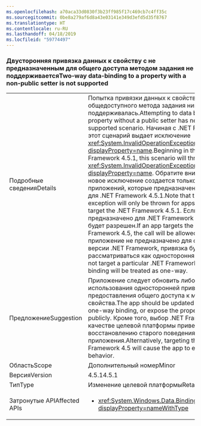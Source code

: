 ```yaml
---
ms.openlocfilehash: a70aca33d0830f3b23ff985f17c469cb7c4ff35c
ms.sourcegitcommit: 0be8a279af6d8a43e03141e349d3efd5d35f8767
ms.translationtype: HT
ms.contentlocale: ru-RU
ms.lasthandoff: 04/18/2019
ms.locfileid: "59774497"
---
```

### <a name="two-way-data-binding-to-a-property-with-a-non-public-setter-is-not-supported"></a><span data-ttu-id="5a20c-101">Двусторонняя привязка данных к свойству с не предназначенным для общего доступа методом задания не поддерживается</span><span class="sxs-lookup"><span data-stu-id="5a20c-101">Two-way data-binding to a property with a non-public setter is not supported</span></span>

|   |   |
|---|---|
|<span data-ttu-id="5a20c-102">Подробные сведения</span><span class="sxs-lookup"><span data-stu-id="5a20c-102">Details</span></span>|<span data-ttu-id="5a20c-103">Попытка привязки данных к свойству без общедоступного метода задания никогда не поддерживалась.</span><span class="sxs-lookup"><span data-stu-id="5a20c-103">Attempting to data bind to a property without a public setter has never been a supported scenario.</span></span> <span data-ttu-id="5a20c-104">Начиная с .NET Framework 4.5.1 этот сценарий выдает исключение <xref:System.InvalidOperationException?displayProperty=name>.</span><span class="sxs-lookup"><span data-stu-id="5a20c-104">Beginning in the .NET Framework 4.5.1, this scenario will throw an <xref:System.InvalidOperationException?displayProperty=name>.</span></span> <span data-ttu-id="5a20c-105">Обратите внимание, что это новое исключение создается только для приложений, которые предназначены специально для .NET Framework 4.5.1.</span><span class="sxs-lookup"><span data-stu-id="5a20c-105">Note that this new exception will only be thrown for apps that specifically target the .NET Framework 4.5.1.</span></span> <span data-ttu-id="5a20c-106">Если приложение предназначено для .NET Framework 4.5, вызов будет разрешен.</span><span class="sxs-lookup"><span data-stu-id="5a20c-106">If an app targets the .NET Framework 4.5, the call will be allowed.</span></span> <span data-ttu-id="5a20c-107">Если приложение не предназначено для определенной версии .NET Framework, привязка будет рассматриваться как односторонняя.</span><span class="sxs-lookup"><span data-stu-id="5a20c-107">If the app does not target a particular .NET Framework version, the binding will be treated as one-way.</span></span>|
|<span data-ttu-id="5a20c-108">Предложение</span><span class="sxs-lookup"><span data-stu-id="5a20c-108">Suggestion</span></span>|<span data-ttu-id="5a20c-109">Приложение следует обновить либо для использования односторонней привязки, либо для предоставления общего доступа к методу задания свойства.</span><span class="sxs-lookup"><span data-stu-id="5a20c-109">The app should be updated to either use one-way binding, or expose the property's setter publicly.</span></span> <span data-ttu-id="5a20c-110">Кроме того, выбор .NET Framework 4.5 в качестве целевой платформы приведет к восстановлению старого поведения приложения.</span><span class="sxs-lookup"><span data-stu-id="5a20c-110">Alternatively, targeting the .NET Framework 4.5 will cause the app to exhibit the old behavior.</span></span>|
|<span data-ttu-id="5a20c-111">Область</span><span class="sxs-lookup"><span data-stu-id="5a20c-111">Scope</span></span>|<span data-ttu-id="5a20c-112">Дополнительный номер</span><span class="sxs-lookup"><span data-stu-id="5a20c-112">Minor</span></span>|
|<span data-ttu-id="5a20c-113">Версия</span><span class="sxs-lookup"><span data-stu-id="5a20c-113">Version</span></span>|<span data-ttu-id="5a20c-114">4.5.1</span><span class="sxs-lookup"><span data-stu-id="5a20c-114">4.5.1</span></span>|
|<span data-ttu-id="5a20c-115">Тип</span><span class="sxs-lookup"><span data-stu-id="5a20c-115">Type</span></span>|<span data-ttu-id="5a20c-116">Изменение целевой платформы</span><span class="sxs-lookup"><span data-stu-id="5a20c-116">Retargeting</span></span>|
|<span data-ttu-id="5a20c-117">Затронутые API</span><span class="sxs-lookup"><span data-stu-id="5a20c-117">Affected APIs</span></span>|<ul><li><xref:System.Windows.Data.BindingMode.TwoWay?displayProperty=nameWithType></li></ul>|
